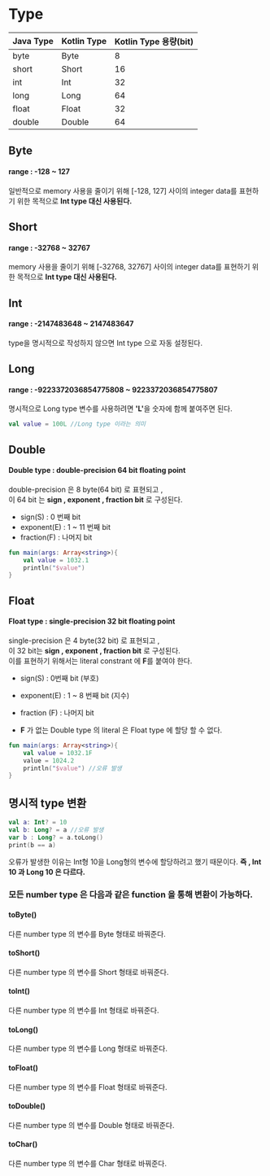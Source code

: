 # Type

Java Type | Kotlin Type | Kotlin Type 용량(bit)
--- | --- | --- 
byte | Byte | 8
short | Short | 16
int | Int |32
long | Long | 64
float | Float | 32
double | Double | 64

## Byte

#### range : -128 ~ 127

일반적으로 memory 사용을 줄이기 위해 [-128, 127] 사이의 integer data를 표현하기 위한 목적으로 <b>Int type 대신 사용된다.</b>

## Short

#### range : -32768 ~ 32767

memory 사용을 줄이기 위해 [-32768, 32767] 사이의 integer data를 표현하기 위한 목적으로 <b>Int type 대신 사용된다.</b>

## Int

#### range : -2147483648 ~ 2147483647

type을 명시적으로 작성하지 않으면 Int type 으로 자동 설정된다.

## Long

#### range : -9223372036854775808 ~ 9223372036854775807

명시적으로 Long type 변수를 사용하려면 <b>'L'</b>을 숫자에 함께 붙여주면 된다.
```kotlin
val value = 100L //Long type 이라는 의미
```
## Double 

#### Double type : double-precision 64 bit floating point

double-precision 은 8 byte(64 bit) 로 표현되고 ,   
이 64 bit 는 <b>sign , exponent , fraction bit</b> 로 구성된다.

- sign(S) : 0 번째 bit   
- exponent(E) : 1 ~ 11 번째 bit   
- fraction(F) : 나머지 bit

```kotlin
fun main(args: Array<string>){
    val value = 1032.1
    println("$value")
}
```

## Float

#### Float type : single-precision 32 bit floating point

single-precision 은 4 byte(32 bit) 로 표현되고 ,   
 이 32 bit는 <b>sign , exponent , fraction bit</b> 로 구성된다.   
이를 표현하기 위해서는 literal constrant 에 <b>F</b>를 붙여야 한다.

- sign(S) : 0번째 bit (부호)   
- exponent(E) : 1 ~ 8 번째 bit (지수)   
- fraction (F) : 나머지 bit    

- <b>F</b> 가 없는 Double type 의 literal 은 Float type 에 할당 할 수 없다.
```kotlin
fun main(args: Array<string>){
    val value = 1032.1F
    value = 1024.2
    println("$value") //오류 발생
}
```

## 명시적 type 변환

```kotlin
val a: Int? = 10 
val b: Long? = a //오류 발생
var b : Long? = a.toLong() 
print(b == a)
```
오류가 발생한 이유는 Int형 10을 Long형의 변수에 할당하려고 했기 때문이다. 
<b>즉 , Int 10 과 Long 10 은 다르다.</b>

### 모든 number type 은 다음과 같은 function 을 통해 변환이 가능하다.

#### toByte()
다른 number type 의 변수를 Byte 형태로 바꿔준다.

#### toShort()
다른 number type 의 변수를 Short 형태로 바꿔준다.

#### toInt()
다른 number type 의 변수를 Int 형태로 바꿔준다.

#### toLong()
다른 number type 의 변수를 Long 형태로 바꿔준다.

#### toFloat()
다른 number type 의 변수를 Float 형태로 바꿔준다.

#### toDouble()
 다른 number type 의 변수를 Double 형태로 바꿔준다.

#### toChar()
다른 number type 의 변수를 Char 형태로 바꿔준다.




